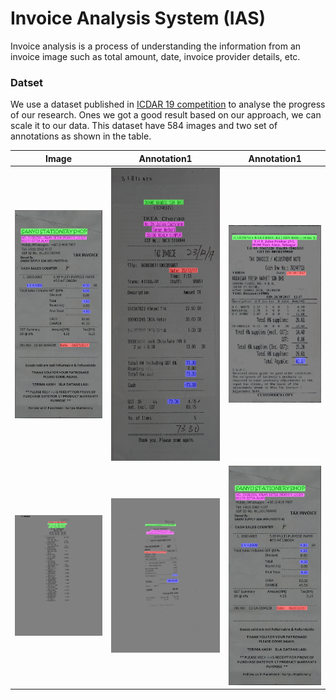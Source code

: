 # Invoice Analysis System (IAS)

Invoice analysis is a process of understanding the information from an invoice image such as total amount, date, invoice provider details, etc.

### Datset
We use a dataset published in [ICDAR 19 competition](http://rrc.cvc.uab.es/?ch=13) to analyse the progress of our research.
Ones we got a good result based on our approach, we can scale it to our data.
This dataset have 584 images and two set of annotations as shown in the table.

|Image|Annotation1|Annotation1|
|--|--|--| 
|![](X51007339152.png)|![](X51005663278.png)|![](X51006557161.png)|
|![](X51006913010.png)|![](X51007231374.png)|![](X51007339152.png)|

	
	
	
	

